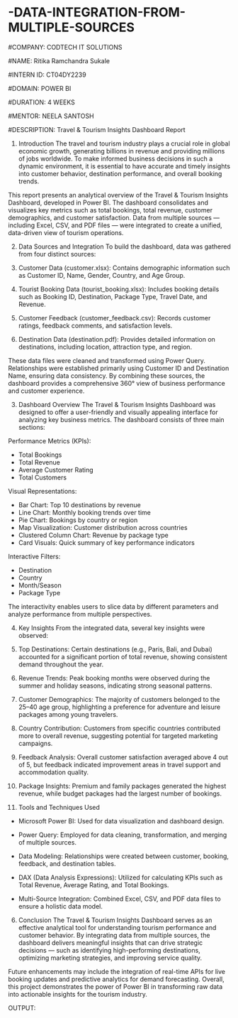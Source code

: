 # -DATA-INTEGRATION-FROM-MULTIPLE-SOURCES

#COMPANY: CODTECH IT SOLUTIONS

#NAME: Ritika Ramchandra Sukale

#INTERN ID: CT04DY2239

#DOMAIN: POWER BI

#DURATION: 4 WEEKS

#MENTOR: NEELA SANTOSH

#DESCRIPTION:
Travel & Tourism Insights Dashboard Report
1. Introduction
The travel and tourism industry plays a crucial role in global economic growth, generating billions in revenue and providing millions of jobs worldwide. To make informed business decisions in such a dynamic environment, it is essential to have accurate and timely insights into customer behavior, destination performance, and overall booking trends.

This report presents an analytical overview of the Travel & Tourism Insights Dashboard, developed in Power BI. The dashboard consolidates and visualizes key metrics such as total bookings, total revenue, customer demographics, and customer satisfaction. Data from multiple sources — including Excel, CSV, and PDF files — were integrated to create a unified, data-driven view of tourism operations.

2. Data Sources and Integration
To build the dashboard, data was gathered from four distinct sources:

1. Customer Data (customer.xlsx): 
Contains demographic information such as Customer ID, Name, Gender, Country, and Age Group.

2. Tourist Booking Data (tourist_booking.xlsx):
 Includes booking details such as Booking ID, Destination, Package Type, Travel Date, and Revenue.

3. Customer Feedback (customer_feedback.csv): 
Records customer ratings, feedback comments, and satisfaction levels.

4. Destination Data (destination.pdf): 
Provides detailed information on destinations, including location, attraction type, and region.

These data files were cleaned and transformed using Power Query. Relationships were established primarily using Customer ID and Destination Name, ensuring data consistency. By combining these sources, the dashboard provides a comprehensive 360° view of business performance and customer experience.

3. Dashboard Overview
The Travel & Tourism Insights Dashboard was designed to offer a user-friendly and visually appealing interface for analyzing key business metrics. The dashboard consists of three main sections:

Performance Metrics (KPIs):
- Total Bookings
- Total Revenue
- Average Customer Rating
- Total Customers

Visual Representations:
- Bar Chart: Top 10 destinations by revenue
- Line Chart: Monthly booking trends over time
- Pie Chart: Bookings by country or region
- Map Visualization: Customer distribution across countries
- Clustered Column Chart: Revenue by package type
- Card Visuals: Quick summary of key performance indicators

Interactive Filters:
- Destination
- Country
- Month/Season
- Package Type

The interactivity enables users to slice data by different parameters and analyze performance from multiple perspectives.

4. Key Insights
From the integrated data, several key insights were observed:

1. Top Destinations: 
Certain destinations (e.g., Paris, Bali, and Dubai) accounted for a significant portion of total revenue, showing consistent demand throughout the year.

2. Revenue Trends: 
Peak booking months were observed during the summer and holiday seasons, indicating strong seasonal patterns.

3. Customer Demographics:
 The majority of customers belonged to the 25–40 age group, highlighting a preference for adventure and leisure packages among young travelers.

4. Country Contribution: 
Customers from specific countries contributed more to overall revenue, suggesting potential for targeted marketing campaigns.

5. Feedback Analysis:
 Overall customer satisfaction averaged above 4 out of 5, but feedback indicated improvement areas in travel support and accommodation quality.

6. Package Insights: 
Premium and family packages generated the highest revenue, while budget packages had the largest number of bookings.

5. Tools and Techniques Used
- Microsoft Power BI:
 Used for data visualization and dashboard design.

- Power Query:
 Employed for data cleaning, transformation, and merging of multiple sources.

- Data Modeling: 
Relationships were created between customer, booking, feedback, and destination tables.

- DAX (Data Analysis Expressions):
 Utilized for calculating KPIs such as Total Revenue, Average Rating, and Total Bookings.

- Multi-Source Integration: 
Combined Excel, CSV, and PDF data files to ensure a holistic data model.
6. Conclusion
The Travel & Tourism Insights Dashboard serves as an effective analytical tool for understanding tourism performance and customer behavior. By integrating data from multiple sources, the dashboard delivers meaningful insights that can drive strategic decisions — such as identifying high-performing destinations, optimizing marketing strategies, and improving service quality.

Future enhancements may include the integration of real-time APIs for live booking updates and predictive analytics for demand forecasting. Overall, this project demonstrates the power of Power BI in transforming raw data into actionable insights for the tourism industry.

OUTPUT:

